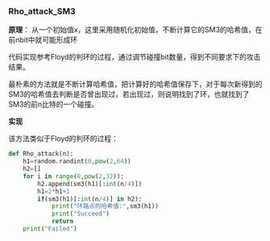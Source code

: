 ### Rho_attack_SM3

**原理**：
从一个初始值x，这里采用随机化初始值，不断计算它的SM3的哈希值，在前nbit中就可能形成环

代码实现参考Floyd的判环的过程，通过调节碰撞bit数量，得到不同要求下的攻击结果。

最朴素的方法就是不断计算哈希值，把计算好的哈希值保存下，对于每次新得到的SM3的哈希值去判断是否曾出现过，若出现过，则说明找到了环，也就找到了SM3的前n比特的一个碰撞。

**实现**

该方法类似于Floyd的判环的过程：

```python
def Rho_attack(n):
    h1=random.randint(0,pow(2,64))
    h2=[]
    for i in range(0,pow(2,32)):
        h2.append(sm3(h1)[:int(n/4)])
        h1=2*h1+1
        if(sm3(h1)[:int(n/4)] in h2):
            print("环路点的哈希值:",sm3(h1))
            print("Succeed")
            return
    print("Failed")
```

